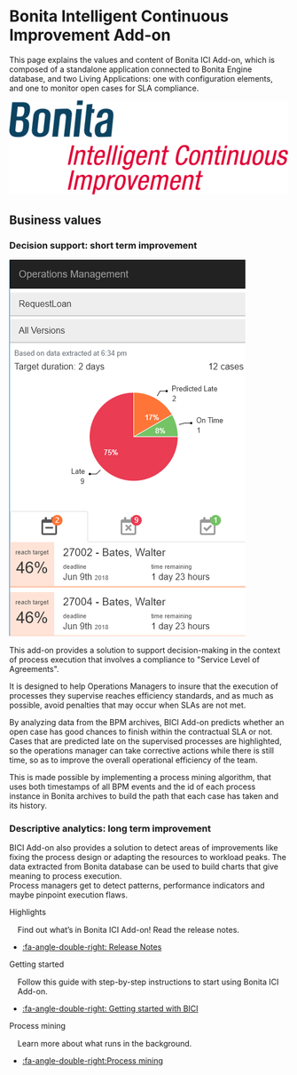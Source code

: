 # Bonita Intelligent Continuous Improvement Add-on
This page explains the values and content of Bonita ICI Add-on, which is composed of a standalone application connected to Bonita Engine database, and two Living Applications: one with configuration elements, and one to monitor open cases for SLA compliance.

![Bonita ICI Add-on architecture](images/ici.png)

## Business values

### Decision support: short term improvement

![Bonita ICI Add-on Omar](images/omar.png)

This add-on provides a solution to support decision-making in the context of process execution that involves a compliance to "Service Level of Agreements".  

It is designed to help Operations Managers to insure that the execution of processes they supervise reaches efficiency standards, and as much as possible, avoid penalties that may occur when SLAs are not met.  

By analyzing data from the BPM archives, BICI Add-on predicts whether an open case has good chances to finish within the contractual SLA or not.  
Cases that are predicted late on the supervised processes are highlighted, so the operations manager can take corrective actions while there is still time, so as to improve the overall operational efficiency of the team.

This is made possible by implementing a process mining algorithm, that uses both timestamps of all BPM events and the id of each process instance in Bonita archives to build the path that each case has taken and its history.

### Descriptive analytics: long term improvement

BICI Add-on also provides a solution to detect areas of improvements like fixing the process design or adapting the resources to workload peaks.
The data extracted from Bonita database can be used to build charts that give meaning to process execution.  
Process managers get to detect patterns, performance indicators and maybe pinpoint execution flaws.  

<div class="col-md-4">
<div class="panel panel-default">
<div class="panel-heading">Highlights</div>
<div class="panel-body">
<div style="padding: 15px; padding-bottom: 0px;">Find out what’s in Bonita ICI Add-on! Read the release notes.</div>
<div class="menu-block-wrapper">

* [:fa-angle-double-right: Release Notes](release_notes.md)
<!--{ul:.menu .nav}-->
</div>
</div>
</div>
</div>

<div class="col-md-4">
<div class="panel panel-default">
<div class="panel-heading">Getting started</div>
<div class="panel-body">
<div style="padding: 15px; padding-bottom: 0px;">Follow this guide with step-by-step instructions to start using Bonita ICI Add-on.</div>
<div class="menu-block-wrapper">

* [:fa-angle-double-right: Getting started with BICI](getting_started.md)
<!--{ul:.menu .nav}-->
</div>
</div>
</div>
</div>

<div class="col-md-4">
<div class="panel panel-default">
<div class="panel-heading">Process mining</div>
<div class="panel-body">
<div style="padding: 15px; padding-bottom: 0px;">Learn more about what runs in the background.</div>
<div class="menu-block-wrapper">

* [:fa-angle-double-right:Process mining](process_mining.md)
<!--{ul:.menu .nav}-->
</div>
</div>
</div>
</div>
